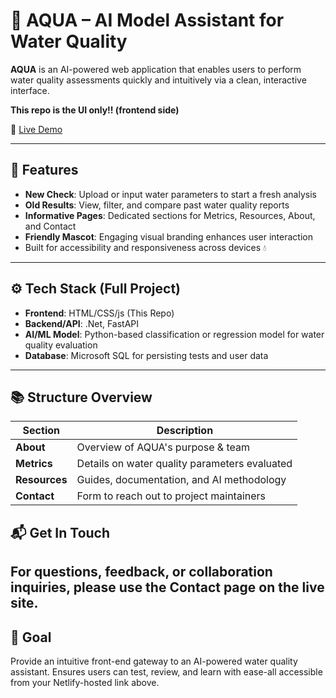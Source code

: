 # 🌊 AQUA – AI Model Assistant for Water Quality

**AQUA** is an AI-powered web application that enables users to perform water quality assessments quickly and intuitively via a clean, interactive interface.

**This repo is the UI only!! (frontend side)**

🔗 [Live Demo](https://aqua-ai-waterqualitysystem.netlify.app/)

---

## 🚀 Features

- **New Check**: Upload or input water parameters to start a fresh analysis
- **Old Results**: View, filter, and compare past water quality reports
- **Informative Pages**: Dedicated sections for Metrics, Resources, About, and Contact
- **Friendly Mascot**: Engaging visual branding enhances user interaction
- Built for accessibility and responsiveness across devices 💧

---

## ⚙️ Tech Stack (Full Project)

- **Frontend**: HTML/CSS/js (This Repo)
- **Backend/API**: .Net, FastAPI
- **AI/ML Model**: Python-based classification or regression model for water quality evaluation
- **Database**: Microsoft SQL for persisting tests and user data

---

## 📚 Structure Overview

| Section     | Description                                   |
|-------------|-----------------------------------------------|
| **About**   | Overview of AQUA's purpose & team             |
| **Metrics** | Details on water quality parameters evaluated |
| **Resources** | Guides, documentation, and AI methodology   |
| **Contact** | Form to reach out to project maintainers      |

## 📬 Get In Touch
For questions, feedback, or collaboration inquiries, please use the **Contact** page on the live site.
---
## 🎯 Goal
Provide an intuitive front-end gateway to an AI-powered water quality assistant. Ensures users can test, review, and learn with ease-all accessible from your Netlify-hosted link above.

